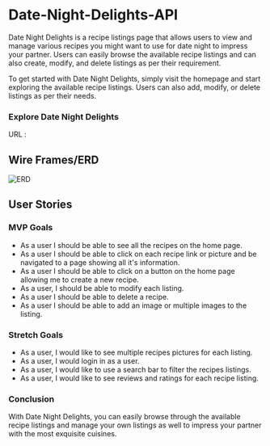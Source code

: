 # Date-Night-Delights-API

Date Night Delights is a recipe listings page that allows users to view and manage various recipes you might want to use for date night to impress your partner. Users can easily browse the available recipe listings and can also create, modify, and delete listings as per their requirement.

To get started with Date Night Delights, simply visit the homepage and start exploring the available recipe listings. Users can also add, modify, or delete listings as per their needs.

### Explore Date Night Delights
URL :

## Wire Frames/ERD

![ERD](https://i.imgur.com/CjbjKat.png)


## User Stories

### MVP Goals

- As a user I should be able to see all the recipes on the home page.
- As a user I should be able to click on each recipe link or picture and be navigated to a page showing all it's information.
- As a user I should be able to click on a button on the home page allowing me to create a new recipe.
- As a user, I should be able to modify each listing.
- As a user I should be able to delete a recipe.
- As a user I should be able to add an image or multiple images to the listing.

### Stretch Goals

- As a user, I would like to see multiple recipes pictures for each listing.
- As a user, I would login in as a user.
- As a user, I would like to use a search bar to filter the recipes listings.
- As a user, I would like to see reviews and ratings for each recipe listing.

### Conclusion

With Date Night Delights, you can easily browse through the available recipe listings and manage your own listings as well to impress your partner with the most exquisite cuisines.